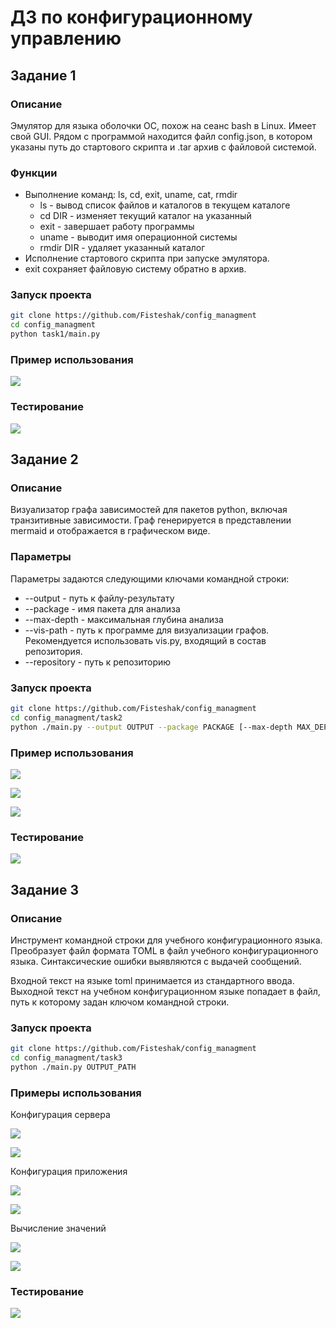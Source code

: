 # ДЗ по конфигурационному управлению
## Задание 1

### Описание
Эмулятор для языка оболочки ОС, похож на сеанс bash в Linux. Имеет свой GUI. Рядом с программой находится файл config.json, в котором указаны путь до стартового скрипта и .tar архив с файловой системой.

### Функции
- Выполнение команд: ls, cd, exit, uname, cat, rmdir
    - ls - вывод список файлов и каталогов в текущем каталоге
    - cd DIR - изменяет текущий каталог на указанный
    - exit - завершает работу программы
    - uname - выводит имя операционной системы
    - rmdir DIR - удаляет указанный каталог  
- Исполнение стартового скрипта при запуске эмулятора.
- exit сохраняет файловую систему обратно в архив.

### Запуск проекта

```bash
git clone https://github.com/Fisteshak/config_managment
cd config_managment
python task1/main.py
```
### Пример использования
![](/images/image1-2.png)

### Тестирование
![](/images/tests1.png)

## Задание 2

### Описание
Визуализатор графа зависимостей для пакетов python, включая транзитивные зависимости. Граф генерируется в представлении mermaid и отображается в графическом виде. 

### Параметры
Параметры задаются следующими ключами командной строки:
- --output - путь к файлу-результату
- --package - имя пакета для анализа
- --max-depth - максимальная глубина анализа
- --vis-path - путь к программе для визуализации графов. Рекомендуется использовать vis.py, входящий в состав репозитория.
- --repository - путь к репозиторию

### Запуск проекта

```bash
git clone https://github.com/Fisteshak/config_managment
cd config_managment/task2
python ./main.py --output OUTPUT --package PACKAGE [--max-depth MAX_DEPTH] [--repository REPOSITORY] [--vis-path VIS_PATH]
```
### Пример использования
![](/images/image2-1.png)

![](/images/image2-3.png)

![](/images/image2-2.png)

### Тестирование
![](/images/tests2.png)

## Задание 3

### Описание
Инструмент командной строки для учебного конфигурационного языка. Преобразует файл формата TOML в файл учебного конфигурационного языка. Синтаксические ошибки выявляются с выдачей сообщений.

Входной текст на языке toml принимается из стандартного ввода. Выходной текст на учебном конфигурационном языке попадает в файл, путь к которому задан ключом командной строки.

### Запуск проекта

```bash
git clone https://github.com/Fisteshak/config_managment
cd config_managment/task3
python ./main.py OUTPUT_PATH
```

### Примеры использования

Конфигурация сервера

![](/images/3-1in.png)

![](/images/3-1out.png)

Конфигурация приложения

![](/images/3-2in.png)

![](/images/3-2out.png)

Вычисление значений

![](/images/3-3in.png)

![](/images/3-3res.png)

### Тестирование

![](/images/tests3.png)

